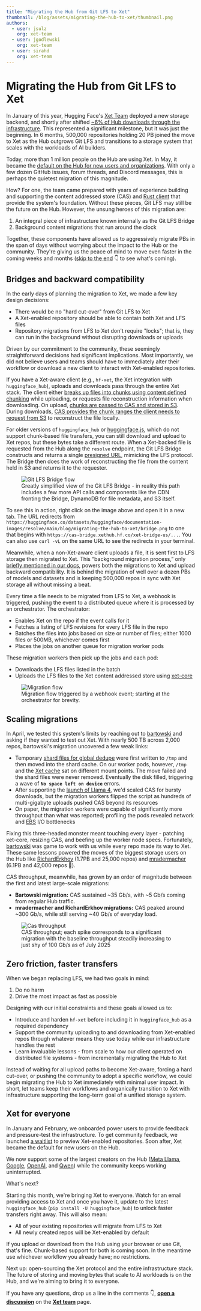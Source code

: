 ```yaml
---
title: "Migrating the Hub from Git LFS to Xet" 
thumbnail: /blog/assets/migrating-the-hub-to-xet/thumbnail.png
authors:
  - user: jsulz
    org: xet-team
  - user: jgodlewski
    org: xet-team
  - user: sirahd
    org: xet-team
---
```


# Migrating the Hub from Git LFS to Xet

In January of this year, Hugging Face's [Xet Team](https://huggingface.co/xet-team) deployed a new storage backend, and shortly after shifted [~6% of Hub downloads through the infrastructure](https://huggingface.co/blog/xet-on-the-hub). This represented a significant milestone, but it was just the beginning. In 6 months, 500,000 repositories holding 20 PB joined the move to Xet as the Hub outgrows Git LFS and transitions to a storage system that scales with the workloads of AI builders. 

Today, more than 1 million people on the Hub are using Xet. In May, it became the [default on the Hub for new users and organizations](https://huggingface.co/changelog/xet-default-for-new-users). With only a few dozen GitHub issues, forum threads, and Discord messages, this is perhaps the quietest migration of this magnitude. 

How? For one, the team came prepared with years of experience building and supporting the content addressed store (CAS) and [Rust client](https://github.com/huggingface/xet-core) that provide the system's foundation. Without these pieces, Git LFS may still be the future on the Hub. However, the unsung heroes of this migration are:

1. An integral piece of infrastructure known internally as the Git LFS Bridge
2. Background content migrations that run around the clock

Together, these components have allowed us to aggressively migrate PBs in the span of days without worrying about the impact to the Hub or the community. They're giving us the peace of mind to move even faster in the coming weeks and months ([skip to the end](#xet-for-everyone) 👇 to see what's coming).

## Bridges and backward compatibility

In the early days of planning the migration to Xet, we made a few key design decisions: 
- There would be no "hard cut-over" from Git LFS to Xet
- A Xet-enabled repository should be able to contain both Xet and LFS files
- Repository migrations from LFS to Xet don't require "locks"; that is, they can run in the background without disrupting downloads or uploads

Driven by our commitment to the community, these seemingly straightforward decisions had significant implications. Most importantly, we did not believe users and teams should have to immediately alter their workflow or download a new client to interact with Xet-enabled repositories.

If you have a Xet-aware client (e.g., `hf-xet`, the Xet integration with `huggingface_hub`), uploads and downloads pass through the entire Xet stack. The client either [breaks up files into chunks using content defined chunking](https://huggingface.co/blog/from-files-to-chunks) while uploading, or requests file reconstruction information when downloading. On upload, [chunks are passed to CAS and stored in S3](https://huggingface.co/blog/rearchitecting-uploads-and-downloads). During downloads, [CAS provides the chunk ranges the client needs to request from S3](https://huggingface.co/blog/rearchitecting-uploads-and-downloads#a-custom-protocol-for-uploads-and-downloads) to reconstruct the file locally.

For older versions of `huggingface_hub` or [huggingface.js](https://github.com/huggingface/huggingface.js), which do not support chunk-based file transfers, you can still download and upload to Xet repos, but these bytes take a different route.  When a Xet-backed file is requested from the Hub along the `resolve` endpoint, the Git LFS Bridge constructs and returns a single [presigned URL](https://docs.aws.amazon.com/AmazonS3/latest/userguide/ShareObjectPreSignedURL.html), mimicking the LFS protocol. The Bridge then does the work of reconstructing the file from the content held in S3 and returns it to the requester.

<figure class="image text-center">
    <img src="https://huggingface.co/datasets/huggingface/documentation-images/resolve/main/blog/migrating-the-hub-to-xet/bridge.png" alt="Git LFS Bridge flow">
    <figcaption>Greatly simplified view of the Git LFS Bridge - in reality this path includes a few more API calls and components like the CDN fronting the Bridge, DynamoDB for file metadata, and S3 itself.</figcaption>
</figure>

To see this in action, right click on the image above and open it in a new tab. The URL redirects from
`https://huggingface.co/datasets/huggingface/documentation-images/resolve/main/blog/migrating-the-hub-to-xet/bridge.png` to one that begins with `https://cas-bridge.xethub.hf.co/xet-bridge-us/...`. You can also use `curl -vL` on the same URL to see the redirects in your terminal. 

Meanwhile, when a non-Xet-aware client uploads a file, it is sent first to LFS storage then migrated to Xet. This “background migration process,” only [briefly mentioned in our docs](https://huggingface.co/docs/hub/en/storage-backends#backward-compatibility-with-lfs), powers both the migrations to Xet and upload backward compatibility. It is behind the migration of well over a dozen PBs of models and datasets and is keeping 500,000 repos in sync with Xet storage all without missing a beat.

Every time a file needs to be migrated from LFS to Xet, a webhook is triggered, pushing the event to a distributed queue where it is processed by an orchestrator. The orchestrator:

- Enables Xet on the repo if the event calls for it
- Fetches a listing of LFS revisions for every LFS file in the repo
- Batches the files into jobs based on size or number of files; either 1000 files or 500MB, whichever comes first
- Places the jobs on another queue for migration worker pods

These migration workers then pick up the jobs and each pod:

- Downloads the LFS files listed in the batch
- Uploads the LFS files to the Xet content addressed store using [xet-core](https://github.com/huggingface/xet-core)

<figure class="image text-center">
    <img src="https://huggingface.co/datasets/huggingface/documentation-images/resolve/main/blog/migrating-the-hub-to-xet/flow.png" alt="Migration flow">
    <figcaption>Migration flow triggered by a webhook event; starting at the orchestrator for brevity.</figcaption>
</figure>

## Scaling migrations

In April, we tested this system's limits by reaching out to [bartowski](https://huggingface.co/bartowski) and asking if they wanted to test out Xet. With nearly 500 TB across 2,000 repos, bartowski's migration uncovered a few weak links: 

- Temporary [shard files for global dedupe](https://huggingface.co/blog/from-chunks-to-blocks#scaling-deduplication-with-aggregation) were first written to `/tmp` and then moved into the shard cache. On our worker pods, however, `/tmp` and the [Xet cache](https://huggingface.co/docs/huggingface_hub/guides/manage-cache#chunk-based-caching-xet) sat on different mount points. The move failed and the shard files were never removed. Eventually the disk filled, triggering a wave of **`No space left on device`** errors.
- After supporting the [launch of Llama 4](https://huggingface.co/blog/llama4-release), we'd scaled CAS for bursty downloads, but the migration workers flipped the script as hundreds of multi-gigabyte uploads pushed CAS beyond its resources
- On paper, the migration workers were capable of significantly more throughput than what was reported; profiling the pods revealed network and [EBS](https://aws.amazon.com/ebs/) I/O bottlenecks

Fixing this three-headed monster meant touching every layer - patching xet-core, resizing CAS, and beefing up the worker node specs. Fortunately, [bartowski](https://huggingface.co/bartowski) was game to work with us while every repo made its way to Xet. These same lessons powered the moves of the biggest storage users on the Hub like [RichardErkhov](https://huggingface.co/RichardErkhov) (1.7PB and 25,000 repos) and [mradermacher](https://huggingface.co/mradermacher) (6.1PB and 42,000 repos 🤯).

CAS throughput, meanwhile, has grown by an order of magnitude between the first and latest large-scale migrations:

- **Bartowski migration:** CAS sustained ~35 Gb/s, with ~5 Gb/s coming from regular Hub traffic.
- **mradermacher and RichardErkhov migrations:** CAS peaked around ~300 Gb/s, while still serving ~40 Gb/s of everyday load.

<figure class="image text-center">
    <img src="https://huggingface.co/datasets/huggingface/documentation-images/resolve/main/blog/migrating-the-hub-to-xet/grafana.png" alt="Cas throughput">
    <figcaption>CAS throughput; each spike corresponds to a significant migration with the baseline throughput steadily increasing to just shy of 100 Gb/s as of July 2025</figcaption>
</figure>

## Zero friction, faster transfers

When we began replacing LFS, we had two goals in mind:

1. Do no harm
2. Drive the most impact as fast as possible

Designing with our initial constraints and these goals allowed us to:

- Introduce and harden `hf-xet` before including it in `huggingface_hub` as a required dependency
- Support the community uploading to and downloading from Xet-enabled repos through whatever means they use today while our infrastructure handles the rest
- Learn invaluable lessons - from scale to how our client operated on distributed file systems - from incrementally migrating the Hub to Xet

Instead of waiting for all upload paths to become Xet-aware, forcing a hard cut-over, or pushing the community to adopt a specific workflow, we could begin migrating the Hub to Xet immediately with minimal user impact. In short, let teams keep their workflows and organically transition to Xet with infrastructure supporting the long-term goal of a unified storage system. 

## Xet for everyone

In January and February, we onboarded power users to provide feedback and pressure-test the infrastructure. To get community feedback, we launched [a waitlist](https://huggingface.co/join/xet) to preview Xet-enabled repositories. Soon after, Xet became the default for new users on the Hub.

We now support some of the largest creators on the Hub ([Meta Llama](https://huggingface.co/meta-llama), [Google](https://huggingface.co/google), [OpenAI](https://huggingface.co/openai), and [Qwen](https://huggingface.co/Qwen)) while the community keeps working uninterrupted.

What's next?

Starting this month, we're bringing Xet to everyone. Watch for an email providing access to Xet and once you have it, update to the latest `huggingface_hub` (`pip install -U huggingface_hub`) to unlock faster transfers right away. This will also mean: 

- All of your existing repositories will migrate from LFS to Xet
- All newly created repos will be Xet-enabled by default

If you upload or download from the Hub using your browser or use Git, that's fine. Chunk-based support for both is coming soon. In the meantime use whichever workflow you already have; no restrictions. 

Next up: open-sourcing the Xet protocol and the entire infrastructure stack. The future of storing and moving bytes that scale to AI workloads is on the Hub, and we're aiming to bring it to everyone.

If you have any questions, drop us a line in the comments 👇, [**open a discussion**](https://huggingface.co/spaces/xet-team/README/discussions/new) on the [**Xet team**](https://huggingface.co/xet-team) page.
